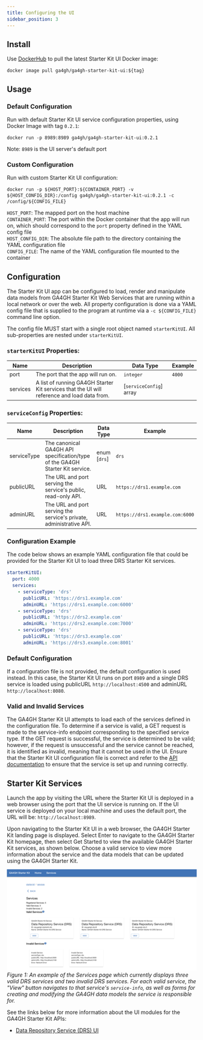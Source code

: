 ```yaml
---
title: Configuring the UI
sidebar_position: 3
---
```


## Install
Use [DockerHub](https://hub.docker.com/repository/docker/ga4gh/ga4gh-starter-kit-ui) to pull the latest Starter Kit UI Docker image: 
```
docker image pull ga4gh/ga4gh-starter-kit-ui:${tag}
```

## Usage
### Default Configuration 
Run with default Starter Kit UI service configuration properties, using Docker Image with tag `0.2.1`: 
``` 
docker run -p 8989:8989 ga4gh/ga4gh-starter-kit-ui:0.2.1
```
Note: `8989` is the UI server's default port
### Custom Configuration
Run with custom Starter Kit UI configuration: 
```
docker run -p ${HOST_PORT}:${CONTAINER_PORT} -v ${HOST_CONFIG_DIR}:/config ga4gh/ga4gh-starter-kit-ui:0.2.1 -c /config/${CONFIG_FILE}
```
`HOST_PORT`: The mapped port on the host machine<br/>
`CONTAINER_PORT`: The port within the Docker container that the app will run on, which should correspond to the `port` property defined in the YAML config file<br/>
`HOST_CONFIG_DIR`: The absolute file path to the directory containing the YAML configuration file<br/>
`CONFIG_FILE`: The name of the YAML configuration file mounted to the container

## Configuration
The Starter Kit UI app can be configured to load, render and manipulate data models from GA4GH Starter Kit Web Services that are running within a local network or over the web. All property configuration is done via a YAML config file that is supplied to the program at runtime via a `-c ${CONFIG_FILE}` command line option.

The config file MUST start with a single root object named `starterKitUI`. All sub-properties are nested under `starterKitUI`.

### `starterKitUI` Properties: 
|Name|Description|Data Type|Example|
|----|-----------|---------|-------|
|port|The port that the app will run on.|`integer`|`4000`|
|services|A list of running GA4GH Starter Kit services that the UI will reference and load data from.|[`serviceConfig`] array|||

### `serviceConfig` Properties:
|Name|Description|Data Type|Example|
|----|-----------|---------|-------|
|serviceType|The canonical GA4GH API specification/type of the GA4GH Starter Kit service.|enum [`drs`]|`drs`|
|publicURL|The URL and port serving the service's public, read-only API.|URL|`https://drs1.example.com`|
|adminURL|The URL and port serving the service's private, administrative API.|URL|`https://drs1.example.com:6000`|

### Configuration Example
The code below shows an example YAML configuration file that could be provided for the Starter Kit UI to load three DRS Starter Kit services.
```YAML title='config.yml'
starterKitUI:
  port: 4000
  services:
    - serviceType: 'drs'
      publicURL: 'https://drs1.example.com'
      adminURL: 'https://drs1.example.com:6000'
    - serviceType: 'drs'
      publicURL: 'https://drs2.example.com'
      adminURL: 'https://drs2.example.com:7000'
    - serviceType: 'drs'
      publicURL: 'https://drs3.example.com'
      adminURL: 'https://drs3.example.com:8001'
```
### Default Configuration
If a configuration file is not provided, the default configuration is used instead. In this case, the Starter Kit UI runs on port `8989` and a single DRS service is loaded using publicURL `http://localhost:4500` and adminURL `http://localhost:8080`.


### Valid and Invalid Services
The GA4GH Starter Kit UI attempts to load each of the services defined in the configuration file. To determine if a service is valid, a GET request is made to the service-info endpoint corresponding to the specified service type. If the GET request is successful, the service is determined to be valid; however, if the request is unsuccessful and the service cannot be reached, it is identified as invalid, meaning that it cannot be used in the UI. Ensure that the Starter Kit UI configuration file is correct and refer to the [API documentation](../starter-kit-apis/overview.md) to ensure that the service is set up and running correctly.

## Starter Kit Services

Launch the app by visiting the URL where the Starter Kit UI is deployed in a web browser using the port that the UI service is running on. If the UI service is deployed on your local machine and uses the default port, the URL will be: `http://localhost:8989`. 

Upon navigating to the Starter Kit UI in a web browser, the GA4GH Starter Kit landing page is displayed. Select Enter to navigate to the GA4GH Starter Kit homepage, then select Get Started to view the available GA4GH Starter Kit services, as shown below. Choose a valid service to view more information about the service and the data models that can be updated using the GA4GH Starter Kit.


![Services](./assets/ServicesImage.png)
_Figure 1: An example of the Services page which currently displays three valid DRS services and two invalid DRS services. For each valid service, the "View" button navigates to that service's `service-info`, as well as forms for creating and modifying the GA4GH data models the service is responsible for._


See the links below for more information about the UI modules for the GA4GH Starter Kit APIs:
- [Data Repository Service (DRS) UI](../starter-kit-apis/drs/drs_starter_kit_ui.md)